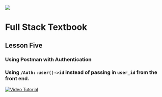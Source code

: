 ![](http://static1.squarespace.com/static/538f3fcde4b05c5fecc7a40e/t/538f48a4e4b00d94e8c253b3/1453396632576/?format=400w)
# Full Stack Textbook
## Lesson Five
### Using Postman with Authentication
### Using `/Auth::user()->id` instead of passing in `user_id` from the front end. 

[![Video Tutorial](http://img.youtube.com/vi/AykqZq1qk9c/0.jpg)](https://youtu.be/AykqZq1qk9c)
